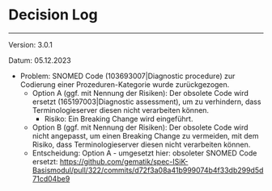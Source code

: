 # Decision Log

----
Version: 3.0.1

Datum: 05.12.2023

* Problem: SNOMED Code (103693007|Diagnostic procedure) zur Codierung einer Prozeduren-Kategorie wurde zurückgezogen.
  * Option A (ggf. mit Nennung der Risiken): Der obsolete Code wird ersetzt (165197003|Diagnostic assessment), um zu verhindern, dass Terminologieserver diesen nicht verarbeiten können.
    * Risiko: Ein Breaking Change wird eingeführt.
  * Option B (ggf. mit Nennung der Risiken): Der obsolete Code wird nicht angepasst, um einen Breaking Change zu vermeiden, mit dem Risiko, dass Terminologieserver diesen nicht verarbeiten können.
  * Entscheidung: Option A - umgesetzt hier: obsoleter SNOMED Code ersetzt: https://github.com/gematik/spec-ISiK-Basismodul/pull/322/commits/d72f3a08a41b999074b4f33db299d5d71cd04be9


